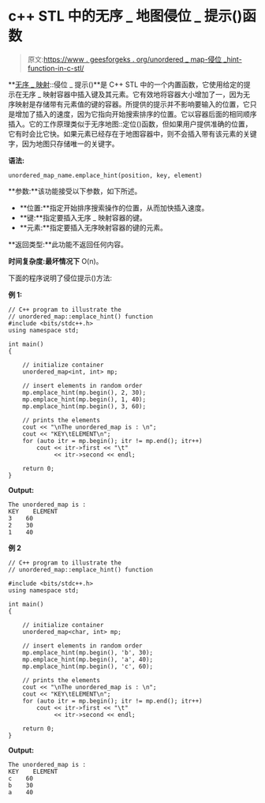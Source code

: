 # c++ STL 中的无序 _ 地图侵位 _ 提示()函数

> 原文:[https://www . geesforgeks . org/unordered _ map-侵位 _hint-function-in-c-stl/](https://www.geeksforgeeks.org/unordered_map-emplace_hint-function-in-c-stl/)

**[无序 _ 映射](https://www.geeksforgeeks.org/unordered_map-in-stl-and-its-applications/)::侵位 _ 提示()**是 C++ STL 中的一个内置函数，它使用给定的提示在无序 _ 映射容器中插入键及其元素。它有效地将容器大小增加了一，因为无序映射是存储带有元素值的键的容器。所提供的提示并不影响要输入的位置，它只是增加了插入的速度，因为它指向开始搜索排序的位置。它以容器后面的相同顺序插入。它的工作原理类似于无序地图::定位()函数，但如果用户提供准确的位置，它有时会比它快。如果元素已经存在于地图容器中，则不会插入带有该元素的关键字，因为地图只存储唯一的关键字。

**语法:**

```
unordered_map_name.emplace_hint(position, key, element)

```

**参数:**该功能接受以下参数，如下所述。

*   **位置:**指定开始排序搜索操作的位置，从而加快插入速度。
*   **键:**指定要插入无序 _ 映射容器的键。
*   **元素:**指定要插入无序映射容器的键的元素。

**返回类型:**此功能不返回任何内容。

**时间复杂度:最坏情况下** O(n)。

下面的程序说明了侵位提示()方法:

**例 1:**

```
// C++ program to illustrate the
// unordered_map::emplace_hint() function
#include <bits/stdc++.h>
using namespace std;

int main()
{

    // initialize container
    unordered_map<int, int> mp;

    // insert elements in random order
    mp.emplace_hint(mp.begin(), 2, 30);
    mp.emplace_hint(mp.begin(), 1, 40);
    mp.emplace_hint(mp.begin(), 3, 60);

    // prints the elements
    cout << "\nThe unordered_map is : \n";
    cout << "KEY\tELEMENT\n";
    for (auto itr = mp.begin(); itr != mp.end(); itr++)
        cout << itr->first << "\t"
             << itr->second << endl;

    return 0;
}
```

**Output:**

```
The unordered_map is : 
KEY    ELEMENT
3    60
2    30
1    40

```

**例 2**

```
// C++ program to illustrate the
// unordered_map::emplace_hint() function

#include <bits/stdc++.h>
using namespace std;

int main()
{

    // initialize container
    unordered_map<char, int> mp;

    // insert elements in random order
    mp.emplace_hint(mp.begin(), 'b', 30);
    mp.emplace_hint(mp.begin(), 'a', 40);
    mp.emplace_hint(mp.begin(), 'c', 60);

    // prints the elements
    cout << "\nThe unordered_map is : \n";
    cout << "KEY\tELEMENT\n";
    for (auto itr = mp.begin(); itr != mp.end(); itr++)
        cout << itr->first << "\t"
             << itr->second << endl;

    return 0;
}
```

**Output:**

```
The unordered_map is : 
KEY    ELEMENT
c    60
b    30
a    40

```